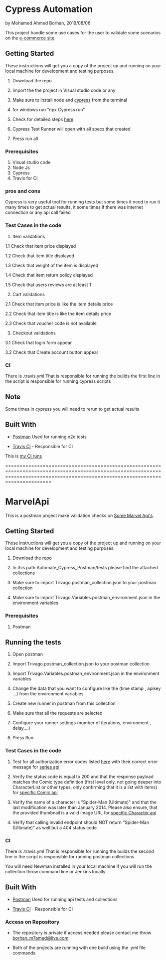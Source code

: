 # Cypress Automation

by Mohamed Ahmed Borhan, 2019/08/06

This project handle some use cases for the user to validate some scenarios on the [e-commerce site](https://www.bergfreunde.eu/)

## Getting Started

These instructions will get you a copy of the project up and running on your local machine for development and testing purposes.

1. Download the repo

2. Import the the project in Visual studio code or any  

3. Make sure to install node and [cypress](https://docs.cypress.io/guides/getting-started/installing-cypress.html#npm-install) from the terminal

4. for windows run "npx Cypress run"

5. Check for detailed steps [here](https://docs.cypress.io/guides/getting-started/installing-cypress.html#npm-install)

6. Cypress Test Runner will open with all specs that created 

7. Press run all

### Prerequisites

1. Visual studio code 
2. Node Js
3. Cypress
4. Travis for CI

### pros and cons
Cypress is very useful tool for running tests but some times it need to run it many times to get actual results, it some times if there was internet connection or any api call failed 

### Test Cases in the code 

1. Item validations 

1.1 Check that item price displayed

1.2 Check that item title displayed 

1.3 Check that weight of the item is displayed

1.4 Check that item return policy displayed 

1.5 Check that users reviews are at least 1 

2. Cart validations 

2.1 Check that item price is like the item details price

2.2 Check that item title is like the item details price

2.3 Check that voucher code is not available


3. Checkout validations 

3.1 Check that login form appear

3.2 Check that Create account button appear

### CI

There is .travis.yml That is responsible for running the builds the first line in the script is responsible for running cypress scripts 

## Note
Some times in cypress you will need to rerun to get actual results 


## Built With

* [Postman](https://www.seleniumhq.org/projects/webdriver/) Used for running e2e tests 

* [Travis CI](https://Travis-ci.org) - Responsible for CI 

This is [my CI runs](https://Travis-ci.org/Borhan10/Automate_Cypress_Postman)


==================================================================================================================================================================================

# MarvelApi

This is a postman project make validation checks on  [Some Marvel Api's](https://developer.marvel.com/docs).

## Getting Started

These instructions will get you a copy of the project up and running on your local machine for development and testing purposes.

1. Download the repo

2. In this path Automate_Cypress_Postman/tests please find the attached collections 

3. Make sure to import Trivago.postman_collection.json to your postman collection

4. Make sure to import Trivago.Variables.postman_environment.json in the environment variables 

### Prerequisites

1. Postman


## Running the tests

1. Open postman 

2. Import Trivago.postman_collection.json to your postman collection

3. Import Trivago.Variables.postman_environment.json in the environment variables 

4. Change the data that you want to configure like the (time stamp , apikey ...) from the environment variables

5. Create new runner in postman from this collection

6. Make sure that all the requests are selected 

7. Configure your runner settings (number of iterations, environment , delay,...)

8. Press Run

### Test Cases in the code 

1. Test for all authorization error codes listed [here](https://developer.marvel.com/documentation/authorization) with their
correct error message for [series api](https://developer.marvel.com/docs#!/public/getSeriesCollection_get_25)

2. Verify the status code is equal to 200 and that the response
payload matches the Comic type definition (first level only, not going deeper into CharacterList
or other types, only confirming that it is a list with items) for [specific Comic api](https://developer.marvel.com/docs#!/public/getComicIndividual_get_7)

3. Verify the name of a character is "Spider-Man
(Ultimate)" and that the last modification was later than January 2014. Please also ensure,
that the provided thumbnail is a valid image URL for [specific Character api](https://developer.marvel.com/docs#!/public/getCharacterIndividual_get_1)

4. Verify that calling invalid endpoint should NOT return "Spider-Man (Ultimate)" as well but a 404 status code 


### CI

There is .travis.yml That is responsible for running the builds the second line in the script is responsible for running postman collections 

You will need Newman installed in your local machine if you will run the collection throw command line or Jenkins locally  

## Built With

* [Postman](https://www.seleniumhq.org/projects/webdriver/) Used for running api tests and collections 

* [Travis CI](https://Travis-ci.org) - Responsible for CI 


### Access on Repository 

* The repository is private if access needed please contact me throw borhan_m7amed@live.com

* Both of the projects are running with one build using the .yml file commands 